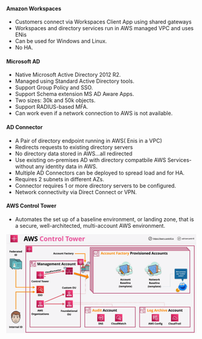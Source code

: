 #### Amazon Workspaces

- Customers connect via Workspaces Client App using shared gateways
- Workspaces and directory services run in AWS managed VPC and uses ENis
- Can be used for Windows and Linux.
- No HA.

#### Microsoft AD

- Native Microsoft Active Directory 2012 R2.
- Managed using Standard Active Directory tools.
- Support Group Policy and SSO.
- Support Schema extension MS AD Aware Apps.
- Two sizes: 30k and 50k objects.
- Support RADIUS-based MFA.
- Can work even if a network connection to AWS is not available.

#### AD Connector
- A Pair of directory endpoint running in AWS( Enis in a VPC)
- Redirects requests to existing directory servers
- No directory data stored in AWS...all redirected
- Use existing on-premises AD with directory compatbile AWS Services- without any identity data
in AWS.
- Multiple AD Connectors can be deployed to spread load and for HA.
- Requires 2 subnets in different AZs.
- Connector requires 1 or more directory servers to be configured.
- Network connectivity via Direct Connect or VPN.

#### AWS Control Tower

- Automates the set up of a baseline environment, or landing zone, that is a secure, well-architected, multi-account AWS environment.

![img-control-tower](./images/img-control-tower.png)
